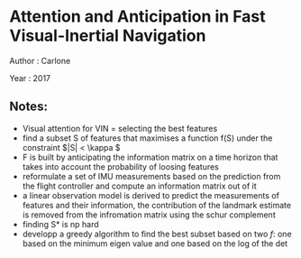 # Attention and Anticipation in Fast Visual-Inertial Navigation

Author : Carlone

Year : 2017

Notes:
---

* Visual attention for VIN = selecting the best features
* find a subset S of features that maximises a function f(S) under the constraint $|S| < \kappa $
* F is built by anticipating the information matrix on a time horizon that takes into account the probability of loosing features
* reformulate a set of IMU measurements based on the prediction from the flight controller and compute an information matrix out of it
* a linear observation model is derived to predict the measurements of features and their information, the contribution of the landmark estimate is removed from the infromation matrix using the schur complement
* finding S* is np hard
* developp a greedy algorithm to find the best subset based on two $f$: one based on the minimum eigen value and one based on the log of the det